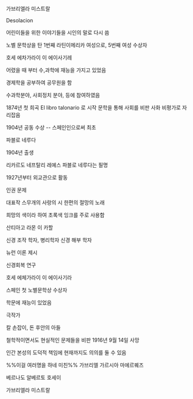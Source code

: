 가브리엘라 미스트랄

Desolacion

어린이들을 위한 이야기들을 시인의 말로 다시 씀

노벨 문학상을 탄 1번째 라틴이메리카 여성으로, 5번째 여성 수상자



호세 에차가라이 이 에이사기레

어렸을 때 부터 수,과학에 재능을 가지고 있었음  

경제학을 공부하여 공무원을 함

수과학분야, 사회정치 분야, 등에 참여하였음

1874년 첫 희곡  El libro talonario 로 시작
	문학을 통해 사회를 비판
		사화 비평가로 자리잡음

1904년 공동 수상 -- 스페인인으로써 최초

파블로 네루다

1904년 출생

리카르도 네프탈리 레예스
파블로 네루다는 필명

1927년부터 외교관으로 활동

인권 문제

대표작
	스무개의 사랑의 시 한편의 절망의 노래

희망의 색이라 하여 초록색 잉크를 주로 사용함

산티아고 라몬 이 카할

신경 조작 학자, 병리학자 신경 해부 학자

뉴런 이론 제시

신경회복 연구

호세 에체가라이 이 에이사기라

스페인 첫 노별문학상 수상자

학문에 재능이 있었음

극작가

칼 손잡이, 돈 후안의 아들

철학적이면서도 현실적인 문제들을 비판
1916년 9월 14일 사망

인간 본성의 도덕적 책임에 현재까지도 의의를 둘 수 있음

%%이걸 여러명을 하네 미친%%
가브리엘 가르시아 마에르퀘즈

베르나도 알베르토 호세이

가브리엘라 미스트랄

